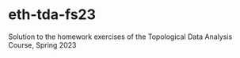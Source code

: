 # eth-tda-fs23
Solution to the homework exercises of the Topological Data Analysis Course, Spring 2023
